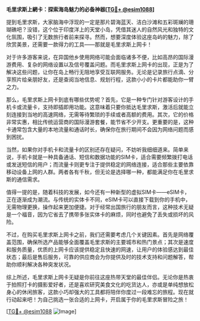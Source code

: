 **毛里求斯上網卡：探索海岛魅力的必备神器[[TG💪+ @esim1088](https://t.me/s/esim1088)]**

提到毛里求斯，大家脑海中浮现的一定是那片碧海蓝天、洁白沙滩和五彩斑斓的珊瑚礁吧？没错，这个位于印度洋上的天堂小岛，凭借其迷人的自然风光和独特的文化氛围，吸引了无数旅行者前来探寻。然而，想要深度体验这座岛屿的魅力，除了欣赏美景，还需要一款得力的工具——那就是毛里求斯上网卡！

对于许多游客来说，在异国他乡使用网络可能会面临诸多不便，比如高昂的国际漫游费用、复杂的网络设置以及信号覆盖问题。而毛里求斯上网卡的出现，正是为了解决这些问题，让你在岛上畅行无阻地享受互联网服务。无论是记录旅行点滴、分享照片给亲朋好友，还是查阅当地信息、规划行程，这款小小的卡片都能助你一臂之力。

那么，毛里求斯上网卡到底有哪些优势呢？首先，它是一种专门针对游客设计的手机卡或流量卡，支持即插即用功能。这意味着只要你抵达毛里求斯，激活后就能立刻连接到当地的高速网络，无需等待繁琐的手续或者高额的费用。其次，它的价格非常实惠，相比传统运营商的国际漫游套餐，能节省不少开支。更重要的是，这种卡通常包含大量的本地流量和通话时长，确保你在旅行期间不会因为网络问题而感到困扰。

当然，如果你对手机卡和流量卡的区别还存在疑问，不妨听我细细道来。简单来说，手机卡就是一种具备通话、短信和数据功能的SIM卡，适合需要频繁拨打电话或发送短信的用户；而流量卡则更专注于提供稳定的网络连接，适合那些主要依靠移动设备上网的人群。两者各有千秋，但无论是选择哪一种，都能满足你在毛里求斯的通信需求。

值得一提的是，随着科技的发展，如今还有一种新型的虚拟SIM卡——eSIM卡，正在逐渐成为潮流。与传统的实体卡不同，eSIM卡可以直接下载到你的手机中，无需物理更换，操作起来更加便捷。对于经常出国旅行的朋友而言，这种技术无疑是一个福音，因为它省去了携带多张实体卡的麻烦，同时也避免了丢失或损坏的风险。

不过，在购买毛里求斯上网卡之前，我们还需要考虑几个关键因素。首先是网络覆盖范围，确保所选产品能够全面覆盖毛里求斯的主要城市和热门景点；其次是速度和服务质量，优质的上网卡应该提供稳定且快速的网速，让用户的体验感达到最佳状态；最后是售后服务，可靠的供应商会为你提供及时的技术支持和问题解答，帮助你顺利解决各种突发状况。

综上所述，毛里求斯上网卡无疑是你前往这座热带天堂的最佳伴侣。无论你是热衷于拍照打卡的摄影爱好者，还是喜欢研究美食文化的吃货达人，亦或是单纯想放松身心的休闲旅客，这款小巧却强大的工具都将陪伴你度过一段难忘的旅程。现在就行动起来吧！为自己挑选一张合适的上网卡，开启属于你的毛里求斯冒险之旅！

[[TG💪+ @esim1088](https://t.me/s/esim1088) ![Image](https://i.postimg.cc/4NQfJmqS/Snipaste-2025-05-13-00-14-12.png)]